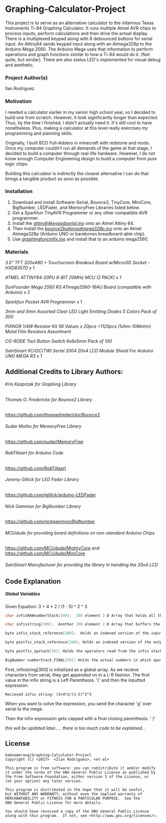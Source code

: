 # Graphing-Calculator-Project
This project is to serve as an alternative calculator to the infamous Texas Instruments Ti-84 Graphing Calculator. 
It runs multiple Atmel AVR chips to process inputs, perform calculations and then drive the actual display. There is a multiplexed keypad along with 8 debounced buttons for serial input. An Attiny84 sends keypad input along with an Atmega328p to the Arduino Mega 2560. The Arduino Mega uses that information to perform operations and graph functions similar to how a Ti-84 would do it. (Not quite, but similar). There are also status LED's implemented for visual debug and aesthetic.

### Project Author(s)

Ilan Rodriguez

### Motivation
I needed a calculator earlier in my senior high school year, so I decided to build one from scratch. However, it took significantly longer than expected. Thus, by the time I finished, I didn't actually need it. It's still cool to have nonetheless. Plus, making a calculator at this level really exercises my programming and planning skills.

  Originally, I built BCD Full-Adders in minecraft with redstone and mods. Once my computer couldn't run all demands of the game at that stage, I decided to build a computer through real-life hardware. However, I do not know enough Computer Engineering design to build a computer from pure logic chips. 

Building this calculator is indirectly the closest alternative I can do that brings a tangible product as soon as possible.

### Installation
1. Download and install Software-Serial, Bounce2, TinyCore, MiniCore, BigNumber, LEDFader, and MemoryFree Libraries listed below.
2. Get a Sparkfun TinyAVR Programmer or any other compatible AVR programmer.
3. Install the [*attiny84keypadserial.ino*](../master/attin84keypadserial/attin84keypadserial.ino) onto an Atmel Attiny 84.
4. Then install the [*bounce2buttonsatmega328p.ino*](../master/bounce2buttonsatmega328p/bounce2buttonsatmega328p.ino) onto an Atmel Atmega328p (Arduino UNO or barebones breadboard-able chip).
5. Use [*graphingfuncinfix.ino*](../master/graphingfuncinfix/graphingfuncinfix.ino) and install that to an arduino mega2560.

### Materials
*3.5" TFT 320x480 + Touchscreen Breakout Board w/MicroSD Socket - HXD8357D* x 1

*ATMEL ATTINY84-20PU 8-BIT 20MHz MCU (2 PACK)* x 1

*SunFounder Mega 2560 R3 ATmega2560-16AU Board (compatible with Arduino)* x 2

*Sparkfun Pocket AVR Programmer* x 1

*3mm and 5mm Assorted Clear LED Light Emitting Diodes 5 Colors Pack of 300*

*PIXNOR 1/4W Resistor Kit 56 Values x 20pcs =1120pcs (1ohm-10Mohm) Metal Film Resistors Assortment*

*CO-RODE Tact Button Switch 6x6x5mm Pack of 100*

*SainSmart IIC/I2C/TWI Serial 2004 20x4 LCD Module Shield For Arduino UNO MEGA R3* x 1


## Additional Credits to Library Authors:

###### Kris Kasprzak for Graphing Library

###### Thomas O. Fredericks for Bounce2 Library

  https://github.com/thomasfredericks/Bounce2

###### Sudar Muthu for MemoryFree Library

  https://github.com/sudar/MemoryFree
  
###### RobTillaart for Arduino Code

  https://github.com/RobTillaart
  
###### Jeremy Gillick for LED Fader Library

  https://github.com/jgillick/arduino-LEDFader
  
###### Nick Gammon for BigNumber Library

  https://github.com/nickgammon/BigNumber
  
###### MCUdude for providing board definitions on non-standard Arduino Chips

  https://github.com/MCUdude/MightyCore and https://github.com/MCUdude/MiniCore
  
###### SainSmart Manufacturer for providing the library in handling the 20x4 LCD

## Code Explanation

##### Global Variables
Given Equation:  3 + 4 * 2 / (1 - 5) ^ 2 ^ 3

``` cpp
char infixRAWnumberStack[300];  300 element 2-D Array that holds all the numbers 3 4 2 1 5 2 3 in order.

char infixstring[300];  Another 300 element 2-D Array that buffers the infix string. "3+4*2/(1-5)^2^3"

byte infix_stack_reference[200];  Holds an indexed version of the input infix string for easier processing

byte postfix_stack_reference[200]; Holds an indexed version of the output postfix string

byte postfix_opstack[50]; Holds the operators read from the infix stack

BigNumber numberStack_FINAL[50]; Holds the actual numbers in which operations are performed on.
```

First, infixstring[300] is initialized as a global array. As we recieve characters from serial, they get appended on in a L-R fashion.
The first value in the infix string is a Left Parenthesis. '(' and then the inputted expression.

`Recieved infix string: (3+4*2/(1-5)^2^3`

When you want to solve the expression, you send the character 'g' over serial to the mega.

Then the infix expression gets capped with a final closing parenthesis. ' )'

*this will be updated later..... there is too much code to be explained...*


## License
    baboomerang/Graphing-Calculator-Project
    Copyright (C) <2017>  <Ilan Rodriguez>, <et-al>

    This program is free software: you can redistribute it and/or modify
    it under the terms of the GNU General Public License as published by
    the Free Software Foundation, either version 3 of the License, or
    (at your option) any later version.

    This program is distributed in the hope that it will be useful,
    but WITHOUT ANY WARRANTY; without even the implied warranty of
    MERCHANTABILITY or FITNESS FOR A PARTICULAR PURPOSE.  See the
    GNU General Public License for more details.

    You should have received a copy of the GNU General Public License
    along with this program.  If not, see <http://www.gnu.org/licenses/>.
